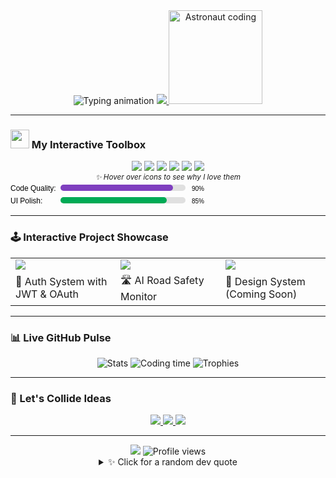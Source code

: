 <!-- 🌠 Cosmic Introduction -->
<div align="center">
  <!-- Animated typing SVG with cursor -->
  <img src="https://readme-typing-svg.demolab.com?font=Fira+Code&size=26&duration=4000&pause=500&color=7F3FBF&vCenter=true&width=500&height=50&lines=Welcome+to+my+digital+universe%2C;I'm+Bhanu+Sharma;Full-Stack+Visionary;UI%2FUX+Connoisseur;System+Design+Strategist" alt="Typing animation" />

  <!-- Interactive badge with hover text -->
  <a href="#" title="3+ years transforming coffee into code">
    <img src="https://img.shields.io/badge/🚀_Professional_Code_Alchemist-7F3FBF?style=for-the-badge&logo=starship" />
  </a>

  <!-- Floating astronaut GIF -->
  <img src="https://media.giphy.com/media/L1R1tvI9svkIWwpVYr/giphy.gif" width="150" alt="Astronaut coding" onmouseover="this.src='https://media.giphy.com/media/3oKIPnAiaMCws8nOsE/giphy.gif'" onmouseout="this.src='https://media.giphy.com/media/L1R1tvI9svkIWwpVYr/giphy.gif'" />
</div>

---

<!-- 🛠️ Interactive Toolbox -->
### <img src="https://media.giphy.com/media/WUlplcMpOCEmTGBtBW/giphy.gif" width="30"> My Interactive Toolbox

<!-- Tooltip tech stack -->
<div align="center">
  <a href="#" title="React - My UI weapon of choice"><img src="https://skillicons.dev/icons?i=react" /></a>
  <a href="#" title="Node.js - Backend powerhouse"><img src="https://skillicons.dev/icons?i=nodejs" /></a>
  <a href="#" title="TypeScript - Because JavaScript needed types"><img src="https://skillicons.dev/icons?i=ts" /></a>
  <a href="#" title="MongoDB - Flexible NoSQL"><img src="https://skillicons.dev/icons?i=mongo" /></a>
  <a href="#" title="AWS - Cloud domination"><img src="https://skillicons.dev/icons?i=aws" /></a>
  <a href="#" title="Three.js - 3D magic"><img src="https://skillicons.dev/icons?i=threejs" /></a>
  <br/>
  <sub><em>✨ Hover over icons to see why I love them</em></sub>
  
  <!-- Progress bars (using SVG) -->
  <svg width="100%" height="20">
    <text x="0" y="15" font-family="Arial" font-size="12">Code Quality:</text>
    <rect x="80" y="5" width="200" height="10" fill="#e0e0e0" rx="5" ry="5"/>
    <rect x="80" y="5" width="180" height="10" fill="#7F3FBF" rx="5" ry="5"/>
    <text x="290" y="15" font-family="Arial" font-size="10">90%</text>
  </svg>
  
  <svg width="100%" height="20">
    <text x="0" y="15" font-family="Arial" font-size="12">UI Polish:</text>
    <rect x="80" y="5" width="200" height="10" fill="#e0e0e0" rx="5" ry="5"/>
    <rect x="80" y="5" width="170" height="10" fill="#00AA55" rx="5" ry="5"/>
    <text x="290" y="15" font-family="Arial" font-size="10">85%</text>
  </svg>
</div>

---

<!-- 🎮 Interactive Projects -->
### 🕹️ Interactive Project Showcase

<!-- Project cards with hover effects -->
<table>
  <tr>
    <td width="33%">
      <a href="https://github.com/Bhanu-Sharma-7/mern-auth">
        <img src="https://github-readme-stats.vercel.app/api/pin/?username=Bhanu-Sharma-7&repo=mern-auth&theme=radical&show_owner=true" />
      </a>
    </td>
    <td width="33%">
      <a href="https://github.com/Bhanu-Sharma-7/road-safety-app">
        <img src="https://github-readme-stats.vercel.app/api/pin/?username=Bhanu-Sharma-7&repo=road-safety-app&theme=dark&show_owner=true" />
      </a>
    </td>
    <td width="33%">
      <a href="#">
        <img src="https://github-readme-stats.vercel.app/api/pin/?username=Bhanu-Sharma-7&repo=pixel-forge&theme=merko&show_owner=true" />
      </a>
    </td>
  </tr>
  <tr>
    <td>🔐 Auth System with JWT & OAuth</td>
    <td>🛣️ AI Road Safety Monitor</td>
    <td>🎨 Design System (Coming Soon)</td>
  </tr>
</table>

---

<!-- 📊 Dynamic Stats -->
### 📊 Live GitHub Pulse

<!-- Dynamic stats with refresh -->
<div align="center">
  <img src="https://github-readme-stats.vercel.app/api?username=Bhanu-Sharma-7&show_icons=true&theme=radical&hide_border=true&include_all_commits=true&count_private=true" alt="Stats" />
  
  <!-- WakaTime stats (if you use it) -->
  <img src="https://github-readme-stats.vercel.app/api/wakatime?username=Bhanu-Sharma-7&theme=radical&hide_border=true&layout=compact" alt="Coding time" />
  
  <!-- Trophy case -->
  <img src="https://github-profile-trophy.vercel.app/?username=Bhanu-Sharma-7&theme=radical&margin-w=15&no-frame=true" alt="Trophies" />
</div>

---

<!-- 🌐 Interactive Connect -->
### 🎯 Let's Collide Ideas

<!-- Clickable badges with animations -->
<div align="center">
  <a href="mailto:bhanusharma14581@gmail.com">
    <img src="https://img.shields.io/badge/📧_Shoot_me_an_Email-FFA500?style=for-the-badge&logo=gmail&logoColor=white" onmouseover="this.src='https://img.shields.io/badge/📧_bhanusharma14581@gmail.com-FFA500?style=for-the-badge&logo=gmail&logoColor=white'" onmouseout="this.src='https://img.shields.io/badge/📧_Shoot_me_an_Email-FFA500?style=for-the-badge&logo=gmail&logoColor=white'" />
  </a>
  
  <a href="https://linkedin.com/in/bhanu-sharma-dev">
    <img src="https://img.shields.io/badge/👔_Let's_network-0077B5?style=for-the-badge&logo=linkedin&logoColor=white" onmouseover="this.src='https://img.shields.io/badge/👔_bhanu--sharma--dev-0077B5?style=for-the-badge&logo=linkedin&logoColor=white'" onmouseout="this.src='https://img.shields.io/badge/👔_Let's_network-0077B5?style=for-the-badge&logo=linkedin&logoColor=white'" />
  </a>
  
  <a href="https://github.com/Bhanu-Sharma-7">
    <img src="https://img.shields.io/badge/💻_Explore_my_code-181717?style=for-the-badge&logo=github&logoColor=white" onmouseover="this.src='https://img.shields.io/badge/💻_@Bhanu--Sharma--7-181717?style=for-the-badge&logo=github&logoColor=white'" onmouseout="this.src='https://img.shields.io/badge/💻_Explore_my_code-181717?style=for-the-badge&logo=github&logoColor=white'" />
  </a>
</div>

---

<!-- 🎇 Interactive Footer -->
<div align="center">
  <!-- Star counter -->
  <img src="https://img.shields.io/github/stars/Bhanu-Sharma-7?label=Total%20Stars&style=social" /> 
  
  <!-- Visitor counter (using shields.io) -->
  <img src="https://komarev.com/ghpvc/?username=Bhanu-Sharma-7&label=Profile+Views&color=7F3FBF&style=flat" alt="Profile views" />
  
  <!-- Random quote generator -->
  <details>
    <summary>✨ Click for a random dev quote</summary>
    <blockquote>
      <p id="random-quote">"The best error message is the one that never shows up."</p>
      <script>
        const quotes = [
          "Debugging: Being the detective in a crime movie where you're also the murderer.",
          "There are two hard things in computer science: cache invalidation, naming things, and off-by-one errors.",
          "If at first you don't succeed, call it version 1.0"
        ];
        document.getElementById('random-quote').innerText = quotes[Math.floor(Math.random()*quotes.length)];
      </script>
    </blockquote>
  </details>
</div>